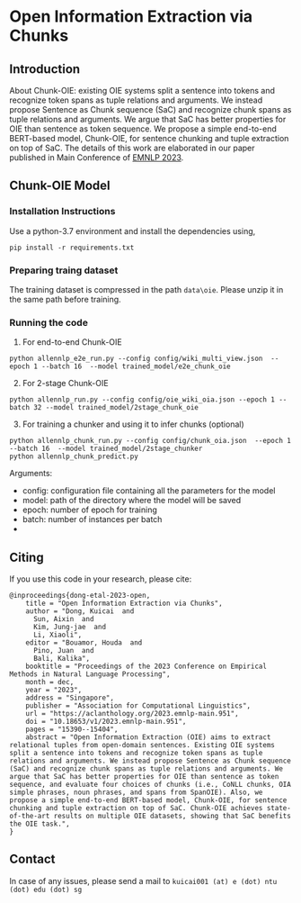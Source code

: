 # Open Information Extraction via Chunks

## Introduction
About Chunk-OIE: existing OIE systems split a sentence into tokens and recognize token spans as tuple relations and arguments. We instead propose Sentence as Chunk sequence (SaC) and recognize chunk spans as tuple relations and arguments. We argue that SaC has better properties for OIE than sentence as token sequence. We propose a simple end-to-end BERT-based model, Chunk-OIE, for sentence chunking and tuple extraction on top of SaC. The details of this work are elaborated in our paper published in Main Conference of [EMNLP 2023](https://aclanthology.org/2023.emnlp-main.951/).

## Chunk-OIE Model
### Installation Instructions

Use a python-3.7 environment and install the dependencies using,
```
pip install -r requirements.txt
```

### Preparing traing dataset
The training dataset is compressed in the path
```data\oie```.
Please unzip it in the same path before training.

### Running the code

1. For end-to-end Chunk-OIE
```
python allennlp_e2e_run.py --config config/wiki_multi_view.json  --epoch 1 --batch 16  --model trained_model/e2e_chunk_oie
```

2. For 2-stage Chunk-OIE
```
python allennlp_run.py --config config/oie_wiki_oia.json --epoch 1 --batch 32 --model trained_model/2stage_chunk_oie
```

3. For training a chunker and using it to infer chunks (optional)
```
python allennlp_chunk_run.py --config config/chunk_oia.json  --epoch 1 --batch 16  --model trained_model/2stage_chunker
python allennlp_chunk_predict.py
```

Arguments:
- config: configuration file containing all the parameters for the model
- model:  path of the directory where the model will be saved
- epoch:  number of epoch for training
- batch:  number of instances per batch
- 



## Citing
If you use this code in your research, please cite:

```
@inproceedings{dong-etal-2023-open,
    title = "Open Information Extraction via Chunks",
    author = "Dong, Kuicai  and
      Sun, Aixin  and
      Kim, Jung-jae  and
      Li, Xiaoli",
    editor = "Bouamor, Houda  and
      Pino, Juan  and
      Bali, Kalika",
    booktitle = "Proceedings of the 2023 Conference on Empirical Methods in Natural Language Processing",
    month = dec,
    year = "2023",
    address = "Singapore",
    publisher = "Association for Computational Linguistics",
    url = "https://aclanthology.org/2023.emnlp-main.951",
    doi = "10.18653/v1/2023.emnlp-main.951",
    pages = "15390--15404",
    abstract = "Open Information Extraction (OIE) aims to extract relational tuples from open-domain sentences. Existing OIE systems split a sentence into tokens and recognize token spans as tuple relations and arguments. We instead propose Sentence as Chunk sequence (SaC) and recognize chunk spans as tuple relations and arguments. We argue that SaC has better properties for OIE than sentence as token sequence, and evaluate four choices of chunks (i.e., CoNLL chunks, OIA simple phrases, noun phrases, and spans from SpanOIE). Also, we propose a simple end-to-end BERT-based model, Chunk-OIE, for sentence chunking and tuple extraction on top of SaC. Chunk-OIE achieves state-of-the-art results on multiple OIE datasets, showing that SaC benefits the OIE task.",
}

```

## Contact
In case of any issues, please send a mail to
```kuicai001 (at) e (dot) ntu (dot) edu (dot) sg```